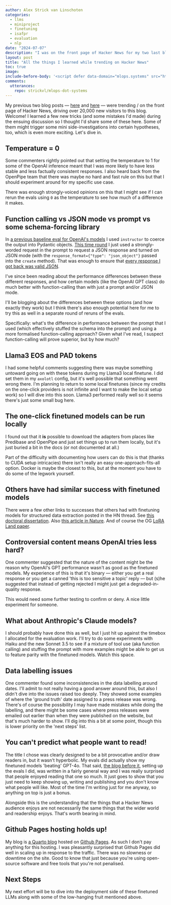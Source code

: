 ```yaml
---
author: Alex Strick van Linschoten
categories:
  - llms
  - miniproject
  - finetuning
  - isafpr
  - evaluation
  - nlp
date: "2024-07-07"
description: "I was on the front page of Hacker News for my two last blog posts and I learned various things forom the discussion and scrutiny of my approach to evaluating my finetuned LLMs."
layout: post
title: "All the things I learned while trending on Hacker News"
toc: true
image: 
include-before-body: '<script defer data-domain="mlops.systems" src="https://plausible.io/js/script.js"></script>'
comments:
  utterances:
    repo: strickvl/mlops-dot-systems
---
```


My previous two blog posts — [here](https://mlops.systems/posts/2024-06-25-evaluation-finetuning-manual-dataset.html) and [here](https://mlops.systems/posts/2024-07-01-full-finetuned-model-evaluation.html) — were trending / on the front page of Hacker News, driving over 20,000 new visitors to this blog. Welcome! I learned a few new tricks (and some mistakes I'd made) during the ensuing discussion so I thought I'd share some of these here. Some of them might trigger some mini side-investigations into certain hypotheses, too, which is even more exciting. Let's dive in.

## Temperature = 0

Some commenters rightly pointed out that setting the temperature to 1 for some of the OpenAI inference meant that I was more likely to have less stable and less factually consistent responses. I also heard back from the OpenPipe team that there was maybe no hard and fast rule on this but that I should experiment around for my specific use case.

There was enough strongly-voiced opinions on this that I might see if I can rerun the evals using `0` as the temperature to see how much of a difference it makes.

## Function calling vs JSON mode vs prompt vs some schema-forcing library

In [a previous baseline eval for OpenAI's models](https://mlops.systems/posts/2024-06-03-isafpr-evaluating-baseline.html) I used `instructor` to coerce the output into Pydantic objects. [This time round](https://mlops.systems/posts/2024-07-01-full-finetuned-model-evaluation.html) I just used a strongly-worded request in the prompt to request a JSON response and turned on JSON mode (with the `response_format={"type": "json_object"}` passed into the `create` method). That was enough to ensure that [every response I got back was valid JSON](https://mlops.systems/posts/2024-07-01-full-finetuned-model-evaluation.html#json-validity-test).

I've since been reading about the performance differences between these different responses, and how certain models (like the OpenAI GPT class) do much better with function-calling than with just a prompt and/or JSON mode.

I'll be blogging about the differences between these options (and how exactly they work) but I think there's also enough potential here for me to try this as well in a separate round of reruns of the evals.

Specifically: what's the difference in performance between the prompt that I used (which effectively stuffed the schema into the prompt) and using a more formalised function-calling approach? Given what I've read, I suspect function-calling will prove superior, but by how much?

## Llama3 EOS and PAD tokens

I had some helpful comments suggesting there was maybe something untoward going on with these tokens during my Llama3 local finetune. I did set them in my `axolotl` config, but it's well possible that something went wrong there. I'm planning to return to some local finetunes (since my credits on the one-click providers is not infinite and I want to make the local setup work) so I will dive into this soon. Llama3 performed really well so it seems there's just some small bug here.

## The one-click finetuned models can be run locally

I found out that it **is** possible to download the adapters from places like Predibase and OpenPipe and just set things up to run them locally, but it's just buried a bit in the docs (or not documented at all.)

Part of the difficulty with documenting how users can do this is that (thanks to CUDA setup intricacies) there isn't really an easy one-approach-fits-all option. Docker is maybe the closest to this, but at the moment you have to do some of the legwork yourself.

## Others have had similar success with finetuned models

There were a few other links to successes that others had with finetuning models for structured data extraction posted in the HN thread. See [this doctoral dissertation](https://jacobsgill.es/phdobtained). Also [this article in Nature](https://www.nature.com/articles/s41467-024-45563-x). And of course the OG [LoRA Land paper](https://arxiv.org/abs/2405.00732).

## Controversial content means OpenAI tries less hard?

One commenter suggested that the nature of the content might be the reason why OpenAI's GPT performance wasn't as good as the finetuned models. My experience of this is that it's binary — either you get a real response or you get a canned 'this is too sensitive a topic' reply — but (s)he suggested that instead of getting rejected I might just get a degraded-in-quality response.

This would need some further testing to confirm or deny. A nice little experiment for someone.

## What about Anthropic's Claude models?

I should probably have done this as well, but I just hit up against the timebox I allocated for the evaluation work. I'll try to do some experiments with Haiku and the new Sonnet 3.5 to see if a mixture of tool use (aka function calling) and stuffing the prompt with more examples might be able to get us to feature parity with the finetuned models. Watch this space.

## Data labelling issues

One commenter found some inconsistencies in the data labelling around dates. I'll admit to not really having a good answer around this, but also I didn't dive into the issues raised too deeply. They showed some examples of where the 'ground truth' date assigned to a press release was wrong. There's of course the possibility I may have made mistakes while doing the labelling, and there might be some cases where press releases were emailed out earlier than when they were published on the website, but that's much harder to show. I'll dig into this a bit at some point, though this is lower priority on the 'next steps' list.

## You can't predict what people want to read!

The title I chose was clearly designed to be a bit provocative and/or draw readers in, but it wasn't hyperbolic. My evals did actually show my finetuned models 'beating' GPT-4o. That said, [the blog before it](https://mlops.systems/posts/2024-06-25-evaluation-finetuning-manual-dataset.html), setting up the evals I did, was written in a fairly general way and I was really surprised that people enjoyed reading that one so much. It just goes to show that you just need to keep showing up, writing and publishing and you don't know what people will like. Most of the time I'm writing just for me anyway, so anything on top is just a bonus.

Alongside this is the understanding that the things that a Hacker News audience enjoys are not necessarily the same things that the wider world and readership enjoys. That's worth bearing in mind.

## Github Pages hosting holds up!

My blog is [a Quarto blog](https://quarto.org/) hosted on [Github Pages](https://pages.github.com/). As such I don't pay anything for this hosting. I was pleasantly surprised that Github Pages did well in scaling up in response to the traffic. There was no slowness or downtime on the site. Good to know that just because you're using open-source software and free tools that you're not penalised.

## Next Steps

My next effort will be to dive into the deployment side of these finetuned LLMs along with some of the low-hanging fruit mentioned above.